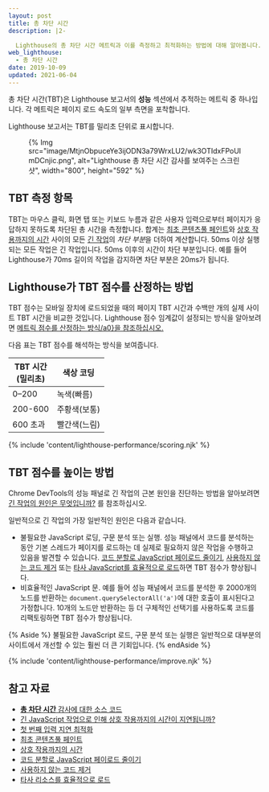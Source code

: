 ```yaml
---
layout: post
title: 총 차단 시간
description: |2-

  Lighthouse의 총 차단 시간 메트릭과 이를 측정하고 최적화하는 방법에 대해 알아봅니다.
web_lighthouse:
  - 총 차단 시간
date: 2019-10-09
updated: 2021-06-04
---
```


총 차단 시간(TBT)은 Lighthouse 보고서의 **성능** 섹션에서 추적하는 메트릭 중 하나입니다. 각 메트릭은 페이지 로드 속도의 일부 측면을 포착합니다.

Lighthouse 보고서는 TBT를 밀리초 단위로 표시합니다.

<figure>{% Img src="image/MtjnObpuceYe3ijODN3a79WrxLU2/wk3OTIdxFPoUImDCnjic.png", alt="Lighthouse 총 차단 시간 감사를 보여주는 스크린샷", width="800", height="592" %}</figure>

## TBT 측정 항목

TBT는 마우스 클릭, 화면 탭 또는 키보드 누름과 같은 사용자 입력으로부터 페이지가 응답하지 못하도록 차단된 총 시간을 측정합니다. 합계는 [최초 콘텐츠풀 페인트](/fcp/)와 [상호 작용까지의 시간](/tti/) 사이의 모든 [긴 작업](/long-tasks-devtools)의 *차단 부분*을 더하여 계산합니다. 50ms 이상 실행되는 모든 작업은 긴 작업입니다. 50ms 이후의 시간이 차단 부분입니다. 예를 들어 Lighthouse가 70ms 길이의 작업을 감지하면 차단 부분은 20ms가 됩니다.

## Lighthouse가 TBT 점수를 산정하는 방법

TBT 점수는 모바일 장치에 로드되었을 때의 페이지 TBT 시간과 수백만 개의 실제 사이트 TBT 시간을 비교한 것입니다. Lighthouse 점수 임계값이 설정되는 방식을 알아보려면 [메트릭 점수를 산정하는 방식/a0}을 참조하십시오.](/performance-scoring/#metric-scores)

다음 표는 TBT 점수를 해석하는 방식을 보여줍니다.

<div class="table-wrapper scrollbar">
  <table>
    <thead>
      <tr>
        <th>TBT 시간<br>(밀리초)</th>
        <th>색상 코딩</th>
      </tr>
    </thead>
    <tbody>
      <tr>
        <td>0–200</td>
        <td>녹색(빠름)</td>
      </tr>
      <tr>
        <td>200-600</td>
        <td>주황색(보통)</td>
      </tr>
      <tr>
        <td>600 초과</td>
        <td>빨간색(느림)</td>
      </tr>
    </tbody>
  </table>
</div>

{% include 'content/lighthouse-performance/scoring.njk' %}

## TBT 점수를 높이는 방법

Chrome DevTools의 성능 패널로 긴 작업의 근본 원인을 진단하는 방법을 알아보려면 [긴 작업의 원인은 무엇입니까?](/long-tasks-devtools/#what-is-causing-my-long-tasks) 를 참조하십시오.

일반적으로 긴 작업의 가장 일반적인 원인은 다음과 같습니다.

- 불필요한 JavaScript 로딩, 구문 분석 또는 실행. 성능 패널에서 코드를 분석하는 동안 기본 스레드가 페이지를 로드하는 데 실제로 필요하지 않은 작업을 수행하고 있음을 발견할 수 있습니다. [코드 분할로 JavaScript 페이로드 줄이기](/remove-unused-code/), [사용하지 않는 코드 제거](/efficiently-load-third-party-javascript/) 또는 [타사 JavaScript를 효율적으로 로드](/reduce-javascript-payloads-with-code-splitting/)하면 TBT 점수가 향상됩니다.
- 비효율적인 JavaScript 문. 예를 들어 성능 패널에서 코드를 분석한 후 2000개의 노드를 반환하는 `document.querySelectorAll('a')`에 대한 호출이 표시된다고 가정합니다. 10개의 노드만 반환하는 등 더 구체적인 선택기를 사용하도록 코드를 리팩토링하면 TBT 점수가 향상됩니다.

{% Aside %} 불필요한 JavaScript 로드, 구문 분석 또는 실행은 일반적으로 대부분의 사이트에서 개선할 수 있는 훨씬 더 큰 기회입니다. {% endAside %}

{% include 'content/lighthouse-performance/improve.njk' %}

## 참고 자료

- [**총 차단 시간** 감사에 대한 소스 코드](https://github.com/GoogleChrome/lighthouse/blob/master/lighthouse-core/audits/metrics/total-blocking-time.js)
- [긴 JavaScript 작업으로 인해 상호 작용까지의 시간이 지연됩니까?](/long-tasks-devtools)
- [첫 번째 입력 지연 최적화](/optimize-fid)
- [최초 콘텐츠풀 페인트](/fcp/)
- [상호 작용까지의 시간](/tti/)
- [코드 분할로 JavaScript 페이로드 줄이기](/reduce-javascript-payloads-with-code-splitting/)
- [사용하지 않는 코드 제거](/remove-unused-code/)
- [타사 리소스를 효율적으로 로드](/efficiently-load-third-party-javascript/)
